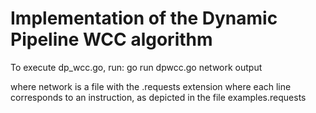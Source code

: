 # Implementation of the Dynamic Pipeline WCC algorithm

To execute dp_wcc.go, run:
go run dpwcc.go network output

where network is a file with the .requests extension where each line corresponds to an instruction, as depicted in the file examples.requests
